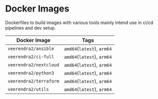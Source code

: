 # Docker Images
Dockerfiles to build images with various tools mainly intend use in ci/cd pipelines and dev setup.

| Docker Image           | Tags                       |
| ---------------------- | -------------------------- |
| `veerendra2/ansible`   | `amd64`(`latest`), `arm64` |
| `veerendra2/ci-full`   | `amd64`(`latest`), `arm64` |
| `veerendra2/nextcloud` | `amd64`(`latest`), `arm64` |
| `veerendra2/python3`   | `amd64`(`latest`), `arm64` |
| `veerendra2/terraform` | `amd64`(`latest`), `arm64` |
| `veerendra2/utils`     | `amd64`(`latest`), `arm64` |
